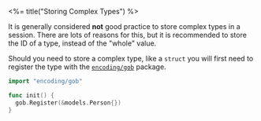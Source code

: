 <%= title("Storing Complex Types") %>

It is generally considered **not** good practice to store complex types in a session. There are lots of reasons for this, but it is recommended to store the ID of a type, instead of the "whole" value.

Should you need to store a complex type, like a `struct` you will first need to register the type with the [`encoding/gob`](https://golang.org/pkg/encoding/gob/) package.

```go
import "encoding/gob"

func init() {
  gob.Register(&models.Person{})
}
```

